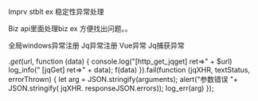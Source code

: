 Imprv stblt ex 稳定性异常处理


Biz api里面处理biz ex 方便找出问题。。


全局windows异常注册
Jq异常注册
Vue异常
Jq捕获异常


$.get($url, function (data) {
   console.log("[http_get_jqget] ret=>" + $url)
   log_info(" [jqGet] ret=>" + data);
   f(data)
}).fail(function (jqXHR, textStatus, errorThrown) {
   let arg = JSON.stringify(arguments);
   alert("参数错误 "+   JSON.stringify(  jqXHR. responseJSON.errors));
   log_err(arg)
});

